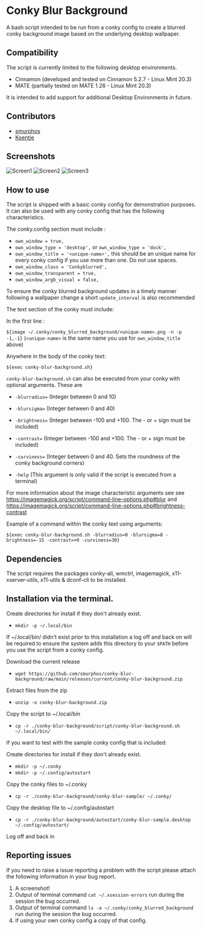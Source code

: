 # Conky Blur Background

A bash script intended to be run from a conky config to create a blurred conky background image based on the underlying desktop wallpaper.

## Compatibility

The script is currently limited to the following desktop environments.

* Cinnamon (developed and tested on Cinnamon 5.2.7 - Linux Mint 20.3)
* MATE (partially tested on MATE 1.26 - Linux Mint 20.3)

It is intended to add support for additional Desktop Environments in future.

## Contributors

* [smurphos](https://github.com/smurphos)
* [Koentje](https://forums.linuxmint.com/memberlist.php?mode=viewprofile&u=317124)

## Screenshots

![Screen1](https://github.com/smurphos/conky-blur-background/blob/main/screenshots/2022-03-25_20-07.png)
![Screen2](https://github.com/smurphos/conky-blur-background/blob/main/screenshots/2022-03-25_20-08.png)
![Screen3](https://github.com/smurphos/conky-blur-background/blob/main/screenshots/2022-03-25_20-09.png)

## How to use

The script is shipped with a basic conky config for demonstration purposes.
It can also be used with any conky config that has the following characteristics.

The conky.config section must include :

* `own_window = true,`
* `own_window_type = 'desktop',` or `own_window_type = 'dock',` 
* `own_window_title = '<unique-name>',` this should be an unique name for every conky config if you use more than one. Do not use spaces.
* `own_window_class = 'Conkyblurred',`
* `own_window_transparent = true,`
* `own_window_argb_visual = false,`

To ensure the conky blurred background updates in a timely manner following a wallpaper change a short `update_interval` is also recommended

The text section of the conky must include:

In the first line :

`${image ~/.conky/conky_blurred_background/<unique-name>.png -n -p -1,-1}` (`<unique-name>` is the same name you use for `own_window_title` above)

Anywhere in the body of the conky text:

`${exec conky-blur-background.sh}`

`conky-blur-background.sh` can also be executed from your conky with optional arguments. These are

* `-blurradius=` (Integer between 0 and 10)
* `-blursigma=` (Integer between 0 and 40)
* `-brightness=` (Integer between -100 and +100. The - or + sign must be included)
* `-contrast=` (Integer between -100 and +100. The - or + sign must be included)
* `-curviness=` (Integer between 0 and 40. Sets the roundness of the conky background corners)

* `-help` (This argument is only valid if the script is executed from a terminal)

For more information about the image characteristic arguments see see https://imagemagick.org/script/command-line-options.php#blur
and https://imagemagick.org/script/command-line-options.php#brightness-contrast

Example of a command within the conky text using arguments:

`${exec conky-blur-background.sh -blurradius=0 -blursigma=8 -brightness=-15 -contrast=+0 -curviness=30}`

## Dependencies

The script requires the packages conky-all, wmctrl, imagemagick, x11-xserver-utils, x11-utils & dconf-cli to be installed.

## Installation via the terminal.

Create  directories for install if they don't already exist.
* `mkdir -p ~/.local/bin`

If ~/.local/bin/ didn't exist prior to this installation a log off and back on will be required to ensure the system adds this directory to your `$PATH` before you use the script from a conky config.


Download the current release
* `wget https://github.com/smurphos/conky-blur-background/raw/main/releases/current/conky-blur-background.zip`

Extract files from the zip
* `unzip -o conky-blur-background.zip`

Copy the script to ~/.local/bin
* `cp -r ./conky-blur-background/script/conky-blur-background.sh ~/.local/bin/`

If you want to test with the sample conky config that is included:

Create  directories for install if they don't already exist.

* `mkdir -p ~/.conky`
* `mkdir -p ~/.config/autostart`

Copy the conky files to ~/.conky
* `cp -r ./conky-blur-background/conky-blur-sample/ ~/.conky/`

Copy the desktop file to ~/.config/autostart
* `cp -r ./conky-blur-background/autostart/conky-blur-sample.desktop ~/.config/autostart/`

Log off and back in

## Reporting issues

If you need to raise a issue reporting a problem with the script please attach the following information in your bug report.

1) A screenshot!
2) Output of terminal command `cat ~/.xsession-errors` run during the session the bug occurred.
3) Output of terminal command `ls -a ~/.conky/conky_blurred_background` run during the session the bug occurred.
4) If using your own conky config a copy of that config.
